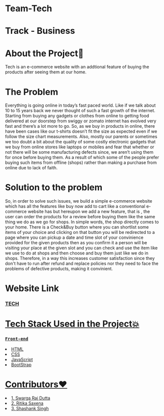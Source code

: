 # Team-Tech
# Track - Business

<h1>About the Project💙</h1>

<p>Tech is an e-commerce website with an addtional feature of buying the products after seeing them at our home.</p>

<h1>The Problem</h1>

<p>Everything is going online in today’s fast paced world. Like if we talk about 10 to 15 years back we never thought of such a fast growth of the internet. Starting from buying any gadgets or clothes from online to getting food delivered at our doorstep from swiggy or zomato internet has evolved very fast and there’s a lot more to go. So, as we buy in products in online, there have been cases like our t-shirts doesn’t fit the size as expected even if we follow the size chart measurements. Also, mostly our parents or sometimes we too doubt a bit about the quality of some costly electronic gadgets that we buy from online stores like laptops or mobiles and fear that whether or not there will be some manufacturing defects since, we aren’t using them for once before buying them. As a result of which some of the people prefer buying such items from offline (shops) rather than making a purchase from online due to lack of faith.</p>

<h1>Solution to the problem</h1>

<p>So, in order to solve such issues, we build a simple e-commerce website which has all the features like buy now add to cart like a conventional e-commerce website has but hereupon we add a new feature, that is , the user can order the products for a review  before buying them like the same thing we do as we go for shops. In simple words, the shop directly comes to your home. There is a Check&Buy button where you can shortlist some items of your choice and clicking on that button you will be redirected to a page where you can pickup a date and time slot of your convinience provided for the given products then as you confirm it a person will be visiting your place at the given slot and you can check and use the item like we use to do at shops and then choose and buy them just like we do in shops. Therefore, in a way this increases customer satisfaction since they don't have to run after refund and replace policies nor they need to face the problems of defective products,  making it convinient.</p>

<h1>Website Link</h1>

### <a href="https://buylater.netlify.app/">TECH

<h1>Tech Stack Used in the Project💥</h1>

### `Front-end`
<li>HTML</li>
<li>CSS</li>
<li>JavaScript</li>
<li>BootStrap</li>


<h1>Contributors❤</h1>
<!-- <table>
  <tr>
    <td align="center">
            <a href="https://github.com/Swarga-codes">
              <img src="https://avatars.githubusercontent.com/u/72154312?s=400&v=4" width="100px" alt=""/><br />
              <sub><b>Swarga Raj Dutta</b></sub>
            </a><br/>
            <a href="https://github.com/Swarga-codes">
                  💻
            </a>
          </td>
    <td align="center">
            <a href="https://github.com/Ritika091">
              <img src="https://avatars.githubusercontent.com/u/74368711?v=4" width="100px" alt=""/><br />
              <sub><b>Ritika Saxena</b></sub>
            </a><br/>
            <a href="https://github.com/Ritika091">   
               💻
            </a>
          </td>
   
     <td align="center">
            <a href="">
              <img src="https://avatars.githubusercontent.com/u/73784677?v=4" width="100px" alt=""/><br />
              <sub><b>Shashank Singh</b></sub>
            </a><br/>
            <a href="">
                 💻
            </a>
          </td>
  </tr>
</table> -->
  <li>1. Swarga Raj Dutta</li>
  <li>2. Ritika Saxena</li>
  <li>3. Shashank Singh</li>
